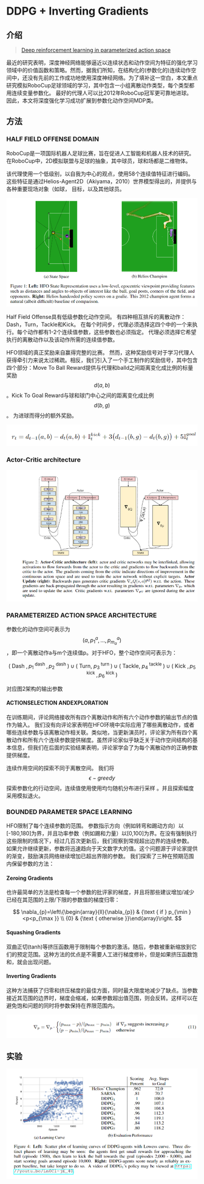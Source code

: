 # DDPG + Inverting Gradients

## 介绍

> [Deep reinforcement learning in parameterized action space](https://arxiv.org/abs/1511.04143)

最近的研究表明，深度神经网络能够逼近以连续状态和动作空间为特征的强化学习领域中的价值函数和策略。然而，据我们所知，在结构化的\(参数化的\)连续动作空间中，还没有先前的工作成功地使用深度神经网络。为了填补这一空白，本文重点研究模拟RoboCup足球领域的学习，其中包含一小组离散动作类型，每个类型都用连续变量参数化。 最好的代理人可以比2012年RoboCup冠军更可靠地进球。 因此，本文将深度强化学习成功扩展到参数化动作空间MDP类。

## 方法

### HALF FIELD OFFENSE DOMAIN

RoboCup是一项国际机器人足球比赛，旨在促进人工智能和机器人技术的研究。在RoboCup中，2D模拟联盟与足球的抽象，其中球员，球和场都是二维物体。

该代理使用一个低级别，以自我为中心的观点，使用58个连续值特征进行编码。这些特征是通过Helios-Agent2D（Akiyama，2010）世界模型得出的，并提供与各种重要现场对象（如球， 目标，以及其他球员。

![](../../.gitbook/assets/image%20%2842%29.png)

Half Field Offense具有低级参数化动作空间。 有四种相互排斥的离散动作：Dash，Turn，Tackle和Kick。 在每个时间步，代理必须选择这四个中的一个来执行。每个动作都有1-2个连续值参数，这些参数也必须指定。 代理必须选择它希望执行的离散动作以及该动作所需的连续值参数。

HFO领域的真正奖励来自赢得完整的比赛。 然而，这种奖励信号对于学习代理人获得牵引力来说太过稀疏。相反，我们引入了一个手工制作的奖励信号，其中包含四个部分：Move To Ball Reward提供与代理和balld之间距离变化成比例的标量奖励 $$d(a, b)$$ 。Kick To Goal Reward与球和球门中心之间的距离变化成比例 $$d(b, g)$$ 。 为进球而得分的额外奖励。

![](../../.gitbook/assets/image%20%28129%29.png)

### Actor-Critic architecture

![](../../.gitbook/assets/image%20%2897%29.png)

### PARAMETERIZED ACTION SPACE ARCHITECTURE

参数化的动作空间可表示为 $$\left(a, p_{1}^{a}, \ldots, p_{m_{a}}^{a}\right)$$ ，即一个离散动作a与m个连续值p。对于HFO，整个动作空间可表示为：

$$
\left(\text { Dash }, p_{1}^{\text { dash }}, p_{2}^{\text { dash }}\right) \cup\left(\text { Turn, } p_{3}^{\text { turn }}\right) \cup\left(\text { Tackle, } p_{4}^{\text { tackle }}\right) \cup\left(\text { Kick }, p_{5}^{\text { kick }}, p_{6}^{\text { kick }}\right)
$$

对应图2架构的输出参数

#### ACTIONSELECTION ANDEXPLORATION

在训练期间，评论网络接收所有四个离散动作和所有六个动作参数的输出节点的值作为输入。 我们没有向评论家表明在HFO环境中实际应用了哪些离散动作，或者哪些连续参数与该离散动作相关联。类似地，当更新演员时，评论家为所有四个离散动作和所有六个连续参数提供梯度。虽然评论家似乎缺乏关于动作空间结构的基本信息，但我们在后面的实验结果表明，评论家学会了为每个离散动作的正确参数提供梯度。

连续作用空间的探索不同于离散空间。 我们将 $$\epsilon-greedy$$探索参数化的行动空间，连续值使用使用均匀随机分布进行采样 。并且探索幅度采用模拟退火。

### BOUNDED PARAMETER SPACE LEARNING

HFO限制了每个连续参数的范围。 参数指示方向（例如转弯和踢动方向）以\[-180,180\]为界，并且功率参数（例如踢和力量）以\[0,100\]为界。在没有强制执行这些限制的情况下，经过几百次更新后，我们观察到常规超出边界的连续参数。 如果允许继续更新，参数将迅速趋向于天文数字大的值。这个问题源于评论家提供的渐变，鼓励演员网络继续增加已超出界限的参数。 我们探索了三种在预期范围内保留参数的方法：

#### Zeroing Gradients

也许最简单的方法是检查每一个参数的批评家的梯度，并且将那些建议增加/减少已经在其范围的上限/下限的参数值的梯度归零：

$$
\nabla_{p}=\left\{\begin{array}{ll}{\nabla_{p}} & {\text { if } p_{\min }<p<p_{\max }} \\ {0} & {\text { otherwise }}\end{array}\right.
$$

#### Squashing Gradients

双曲正切\(tanh\)等挤压函数用于限制每个参数的激活。随后，参数被重新缩放到它们的预定范围。这种方法的优点是不需要人工进行梯度修补，但是如果挤压函数饱和，就会出现问题。

#### Inverting Gradients

这种方法捕获了归零和挤压梯度的最佳方面，同时最大限度地减少了缺点。当参数接近其范围的边界时，梯度会缩减，如果参数超出值范围，则会反转。这样可以在避免饱和问题的同时将参数保持在界限范围内。

![](../../.gitbook/assets/image%20%28111%29.png)

## 实验

![](../../.gitbook/assets/image%20%2838%29.png)



